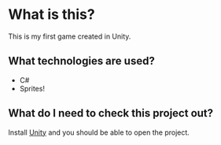 # What is this?

This is my first game created in Unity.

## What technologies are used?

- C#
- Sprites!

## What do I need to check this project out?

Install [Unity](http://unity3d.com) and you should be able to open the project.
